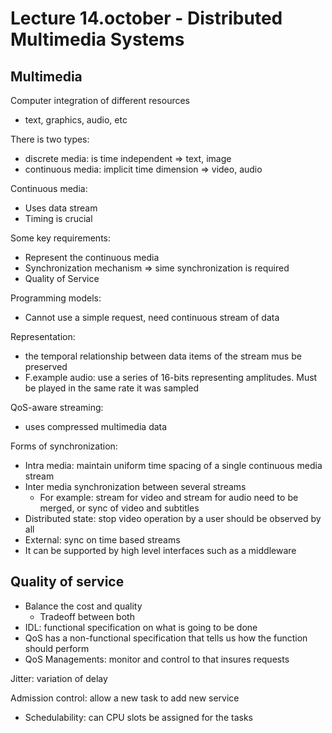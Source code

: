 # Lecture 14.october - Distributed Multimedia Systems 

## Multimedia 

Computer integration of different resources
- text, graphics, audio, etc

There is two types: 
- discrete media: is time independent => text, image
- continuous media: implicit time dimension => video, audio

Continuous media:
- Uses data stream
- Timing is crucial 

Some key requirements: 
- Represent the continuous media
- Synchronization mechanism => sime synchronization is required 
- Quality of Service

Programming models:
- Cannot use a simple request, need continuous stream of data


Representation:
- the temporal relationship between data items of the stream mus be preserved 
- F.example audio: use a series of 16-bits representing amplitudes. Must be played in the same rate it was sampled


QoS-aware streaming: 
- uses compressed multimedia data 


Forms of synchronization:
- Intra media: maintain uniform time spacing of a single continuous media stream
- Inter media synchronization between several streams 
  - For example: stream for video and stream for audio need to be merged, or sync of video and subtitles
- Distributed state: stop video operation by a user should be observed by all
- External: sync on time based streams 
- It can be supported by high level interfaces such as a middleware 

## Quality of service

- Balance the cost and quality 
  - Tradeoff between both 
- IDL: functional specification on what is going to be done
- QoS has a non-functional specification that tells us how the function should perform 
- QoS Managements: monitor and control to that insures requests 


Jitter: variation of delay 


Admission control: allow a new task to add new service
- Schedulability: can CPU slots be assigned for the tasks  
